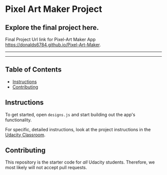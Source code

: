# Pixel Art Maker Project

## Explore the final project here.
Final Project Url link for Pixel-Art Maker App <https://donalds6784.github.io/Pixel-Art-Maker>.

--------------------------------------------------------
--------------------------------------------------------
## Table of Contents

* [Instructions](#instructions)
* [Contributing](#contributing)

## Instructions

To get started, open `designs.js` and start building out the app's functionality.

For specific, detailed instructions, look at the project instructions in the [Udacity Classroom](https://classroom.udacity.com/me).

## Contributing

This repository is the starter code for _all_ Udacity students. Therefore, we most likely will not accept pull requests.